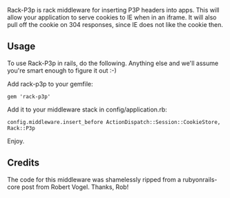 Rack-P3p is rack middleware for inserting P3P headers into apps. This will
allow your application to serve cookies to IE when in an iframe. It will also
pull off the cookie on 304 responses, since IE does not like the cookie then.

Usage
-----

To use Rack-P3p in rails, do the following. Anything else and we'll assume
you're smart enough to figure it out :-)

Add rack-p3p to your gemfile:

    gem 'rack-p3p'

Add it to your middleware stack in config/application.rb:

    config.middleware.insert_before ActionDispatch::Session::CookieStore, Rack::P3p

Enjoy.

Credits
-------

The code for this middleware was shamelessly ripped from a rubyonrails-core
post from Robert Vogel. Thanks, Rob!

